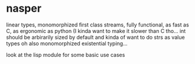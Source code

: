 # nasper

linear types, monomorphized first class streams, fully functional, as fast as C, as ergonomic as python (I kinda want to make it slower than C tho... int should be arbirarily sized by default and kinda of want to do strs as value types
oh also monomorphized existential typing...

look at the lisp module for some basic use cases
